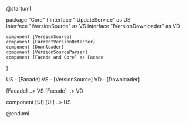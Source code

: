@startuml

package "Core" {
    interface "IUpdateService" as US    
    interface "IVersionSource" as VS 
    interface "IVersionDownloader" as VD

    component [VersionSource]
    component [CurrentVersionDetecter]
    component [Downloader]   
    component [VersionSourceParser] 
    component [Facade and Core] as Facade    
}

US - [Facade]
VS - [VersionSource]
VD - [Downloader]

[Facade] ..> VS
[Facade] ..> VD


component [UI]
[UI] ..> US














@enduml
